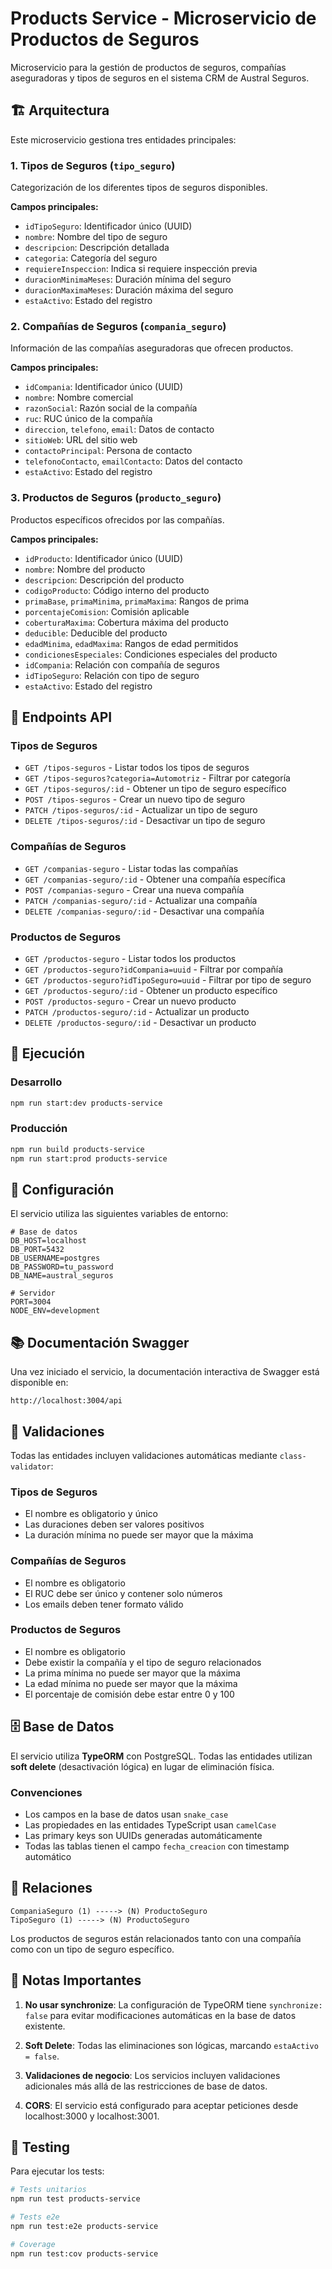 # Products Service - Microservicio de Productos de Seguros

Microservicio para la gestión de productos de seguros, compañías aseguradoras y tipos de seguros en el sistema CRM de Austral Seguros.

## 🏗️ Arquitectura

Este microservicio gestiona tres entidades principales:

### 1. **Tipos de Seguros** (`tipo_seguro`)
Categorización de los diferentes tipos de seguros disponibles.

**Campos principales:**
- `idTipoSeguro`: Identificador único (UUID)
- `nombre`: Nombre del tipo de seguro
- `descripcion`: Descripción detallada
- `categoria`: Categoría del seguro
- `requiereInspeccion`: Indica si requiere inspección previa
- `duracionMinimaMeses`: Duración mínima del seguro
- `duracionMaximaMeses`: Duración máxima del seguro
- `estaActivo`: Estado del registro

### 2. **Compañías de Seguros** (`compania_seguro`)
Información de las compañías aseguradoras que ofrecen productos.

**Campos principales:**
- `idCompania`: Identificador único (UUID)
- `nombre`: Nombre comercial
- `razonSocial`: Razón social de la compañía
- `ruc`: RUC único de la compañía
- `direccion`, `telefono`, `email`: Datos de contacto
- `sitioWeb`: URL del sitio web
- `contactoPrincipal`: Persona de contacto
- `telefonoContacto`, `emailContacto`: Datos del contacto
- `estaActivo`: Estado del registro

### 3. **Productos de Seguros** (`producto_seguro`)
Productos específicos ofrecidos por las compañías.

**Campos principales:**
- `idProducto`: Identificador único (UUID)
- `nombre`: Nombre del producto
- `descripcion`: Descripción del producto
- `codigoProducto`: Código interno del producto
- `primaBase`, `primaMinima`, `primaMaxima`: Rangos de prima
- `porcentajeComision`: Comisión aplicable
- `coberturaMaxima`: Cobertura máxima del producto
- `deducible`: Deducible del producto
- `edadMinima`, `edadMaxima`: Rangos de edad permitidos
- `condicionesEspeciales`: Condiciones especiales del producto
- `idCompania`: Relación con compañía de seguros
- `idTipoSeguro`: Relación con tipo de seguro
- `estaActivo`: Estado del registro

## 📡 Endpoints API

### Tipos de Seguros
- `GET /tipos-seguros` - Listar todos los tipos de seguros
- `GET /tipos-seguros?categoria=Automotriz` - Filtrar por categoría
- `GET /tipos-seguros/:id` - Obtener un tipo de seguro específico
- `POST /tipos-seguros` - Crear un nuevo tipo de seguro
- `PATCH /tipos-seguros/:id` - Actualizar un tipo de seguro
- `DELETE /tipos-seguros/:id` - Desactivar un tipo de seguro

### Compañías de Seguros
- `GET /companias-seguro` - Listar todas las compañías
- `GET /companias-seguro/:id` - Obtener una compañía específica
- `POST /companias-seguro` - Crear una nueva compañía
- `PATCH /companias-seguro/:id` - Actualizar una compañía
- `DELETE /companias-seguro/:id` - Desactivar una compañía

### Productos de Seguros
- `GET /productos-seguro` - Listar todos los productos
- `GET /productos-seguro?idCompania=uuid` - Filtrar por compañía
- `GET /productos-seguro?idTipoSeguro=uuid` - Filtrar por tipo de seguro
- `GET /productos-seguro/:id` - Obtener un producto específico
- `POST /productos-seguro` - Crear un nuevo producto
- `PATCH /productos-seguro/:id` - Actualizar un producto
- `DELETE /productos-seguro/:id` - Desactivar un producto

## 🚀 Ejecución

### Desarrollo
```bash
npm run start:dev products-service
```

### Producción
```bash
npm run build products-service
npm run start:prod products-service
```

## 🔧 Configuración

El servicio utiliza las siguientes variables de entorno:

```env
# Base de datos
DB_HOST=localhost
DB_PORT=5432
DB_USERNAME=postgres
DB_PASSWORD=tu_password
DB_NAME=austral_seguros

# Servidor
PORT=3004
NODE_ENV=development
```

## 📚 Documentación Swagger

Una vez iniciado el servicio, la documentación interactiva de Swagger está disponible en:

```
http://localhost:3004/api
```

## 🔐 Validaciones

Todas las entidades incluyen validaciones automáticas mediante `class-validator`:

### Tipos de Seguros
- El nombre es obligatorio y único
- Las duraciones deben ser valores positivos
- La duración mínima no puede ser mayor que la máxima

### Compañías de Seguros
- El nombre es obligatorio
- El RUC debe ser único y contener solo números
- Los emails deben tener formato válido

### Productos de Seguros
- El nombre es obligatorio
- Debe existir la compañía y el tipo de seguro relacionados
- La prima mínima no puede ser mayor que la máxima
- La edad mínima no puede ser mayor que la máxima
- El porcentaje de comisión debe estar entre 0 y 100

## 🗄️ Base de Datos

El servicio utiliza **TypeORM** con PostgreSQL. Todas las entidades utilizan **soft delete** (desactivación lógica) en lugar de eliminación física.

### Convenciones
- Los campos en la base de datos usan `snake_case`
- Las propiedades en las entidades TypeScript usan `camelCase`
- Las primary keys son UUIDs generadas automáticamente
- Todas las tablas tienen el campo `fecha_creacion` con timestamp automático

## 🔄 Relaciones

```
CompaniaSeguro (1) -----> (N) ProductoSeguro
TipoSeguro (1) -----> (N) ProductoSeguro
```

Los productos de seguros están relacionados tanto con una compañía como con un tipo de seguro específico.

## 📝 Notas Importantes

1. **No usar synchronize**: La configuración de TypeORM tiene `synchronize: false` para evitar modificaciones automáticas en la base de datos existente.

2. **Soft Delete**: Todas las eliminaciones son lógicas, marcando `estaActivo = false`.

3. **Validaciones de negocio**: Los servicios incluyen validaciones adicionales más allá de las restricciones de base de datos.

4. **CORS**: El servicio está configurado para aceptar peticiones desde localhost:3000 y localhost:3001.

## 🧪 Testing

Para ejecutar los tests:

```bash
# Tests unitarios
npm run test products-service

# Tests e2e
npm run test:e2e products-service

# Coverage
npm run test:cov products-service
```
